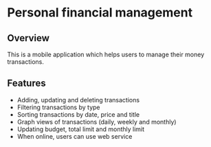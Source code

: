 # Personal financial management

## Overview
This is a mobile application which helps users to manage their money transactions.

## Features
* Adding, updating and deleting transactions
* Filtering transactions by type
* Sorting transactions by date, price and title
* Graph views of transactions (daily, weekly and monthly)
* Updating budget, total limit and monthly limit
* When online, users can use web service
